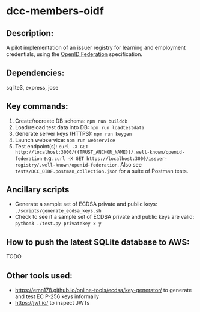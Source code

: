 # dcc-members-oidf

## Description:

A pilot implementation of an issuer registry for learning and employment credentials, using the [OpenID Federation](https://openid.net/specs/openid-federation-1_0.html) specification.

## Dependencies:

sqlite3, express, jose

## Key commands:

1. Create/recreate DB schema: `npm run builddb`
2. Load/reload test data into DB: `npm run loadtestdata`
3. Generate server keys (HTTPS): `npm run keygen`
4. Launch webservice: `npm run webservice`
5. Test endpoint(s): `curl -X GET http://localhost:3000/{{TRUST_ANCHOR_NAME}}/.well-known/openid-federation` e.g. `curl -X GET https://localhost:3000/issuer-registry/.well-known/openid-federation`. Also see `tests/DCC_OIDF.postman_collection.json` for a suite of Postman tests.

## Ancillary scripts

- Generate a sample set of ECDSA private and public keys: `./scripts/generate_ecdsa_keys.sh`
- Check to see if a sample set of ECDSA private and public keys are valid: `python3 ./test.py privatekey x y`

## How to push the latest SQLite database to AWS:

TODO

## Other tools used:

- https://emn178.github.io/online-tools/ecdsa/key-generator/ to generate and test EC P-256 keys informally
- https://jwt.io/ to inspect JWTs